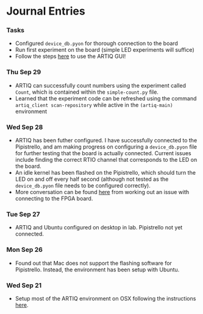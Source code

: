 # Journal Entries

### Tasks

* Configured `device_db.pyon` for thorough connection to the board
* Run first experiment on the board (simple LED experiments will suffice)
* Follow the steps [here](https://m-labs.hk/artiq/manual-release-2/getting_started_mgmt.html) to use the ARTIQ GUI!

### Thu Sep 29

* ARTIQ can successfully count numbers using the experiment called `Count`, which is contained within the `simple-count.py` file.
* Learned that the experiment code can be refreshed using the command `artiq_client scan-repository` while active in the `(artiq-main)` environment

### Wed Sep 28

* ARTIQ has been futher configured. I have successfully connected to the Pipistrello, and am making progress on configuring a `device_db.pyon` file for further testing that the board is actually connected. Current issues include finding the correct RTIO channel that corresponds to the LED on the board.
* An idle kernel has been flashed on the Pipistrello, which should turn the LED on and off every half second (although not tested as the `device_db.pyon` file needs to be configured correctly).
* More conversation can be found [here](https://github.com/m-labs/artiq/issues/568) from working out an issue with connecting to the FPGA board.

### Tue Sep 27

* ARTIQ and Ubuntu configured on desktop in lab. Pipistrello not yet connected.

### Mon Sep 26

* Found out that Mac does not support the flashing software for Pipistrello. Instead, the environment has been setup with Ubuntu.

### Wed Sep 21

* Setup most of the ARTIQ environment on OSX following the instructions [here](https://m-labs.hk/artiq/manual-release-2/installing_from_source.html#install-from-source).   

